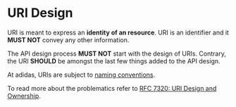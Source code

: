 # URI Design 

URI is meant to express an **identity of an resource**. URI is an identifier and it **MUST NOT** convey any other information.

The API design process **MUST NOT** start with the design of URIs. Contrary, the URI **SHOULD** be amongst the last few things added to the API design. 

At adidas, URIs are subject to [naming conventions](https://adidas-group.gitbooks.io/api-guidelines/content/evolution/naming-conventions.html).

To read more about the problematics refer to [RFC 7320: URI Design and Ownership](https://tools.ietf.org/html/rfc7320).

